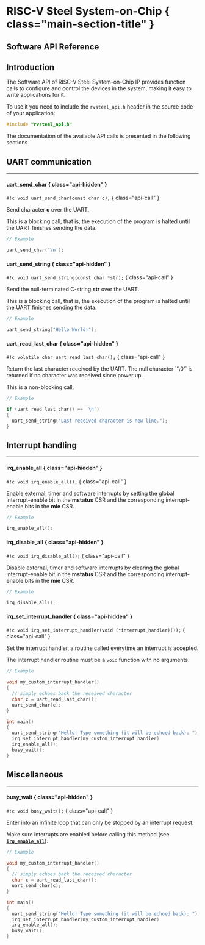 # RISC-V Steel System-on-Chip { class="main-section-title" }
<h2 class="main-section-subtitle">Software API Reference</h2>

## Introduction

The Software API of RISC-V Steel System-on-Chip IP provides function calls to configure and control the devices in the system, making it easy to write applications for it.

To use it you need to include the `rvsteel_api.h` header in the source code of your application:

```c
#include "rvsteel_api.h"
```

The documentation of the available API calls is presented in the following sections.

## UART communication
---
#### uart_send_char { class="api-hidden" }

`#!c void uart_send_char(const char c);`
{ class="api-call" }

<div class="api-doc" markdown>
Send character <strong>c</strong> over the UART.

This is a blocking call, that is, the execution of the program is halted until the UART finishes sending the data.

```c
// Example

uart_send_char('\n');
```
</div>

#### uart_send_string { class="api-hidden" }

`#!c void uart_send_string(const char *str);`
{ class="api-call" }

<div class="api-doc" markdown>
Send the null-terminated C-string <strong>str</strong> over the UART.

This is a blocking call, that is, the execution of the program is halted until the UART finishes sending the data.

```c
// Example

uart_send_string("Hello World!");
```
</div>

#### uart_read_last_char { class="api-hidden" }

`#!c volatile char uart_read_last_char();`
{ class="api-call" }

<div class="api-doc" markdown>
Return the last character received by the UART. The null character `'\0'` is returned if no character was received since power up.

This is a non-blocking call.

```c
// Example

if (uart_read_last_char() == '\n')
{
  uart_send_string("Last received character is new line.");
}
```
</div>

## Interrupt handling
---
#### irq_enable_all { class="api-hidden" }

`#!c void irq_enable_all();`
{ class="api-call" }

<div class="api-doc" markdown>
Enable external, timer and software interrupts by setting the global interrupt-enable bit in the <strong>mstatus</strong> CSR and the corresponding interrupt-enable bits in the <strong>mie</strong> CSR.

```c
// Example

irq_enable_all();
```
</div>

#### irq_disable_all { class="api-hidden" }

`#!c void irq_disable_all();`
{ class="api-call" }

<div class="api-doc" markdown>
Disable external, timer and software interrupts by clearing the global interrupt-enable bit in the <strong>mstatus</strong> CSR and the corresponding interrupt-enable bits in the <strong>mie</strong> CSR.

```c
// Example

irq_disable_all();
```
</div>

#### irq_set_interrupt_handler { class="api-hidden" }

`#!c void irq_set_interrupt_handler(void (*interrupt_handler)());`
{ class="api-call" }

<div class="api-doc" markdown>
Set the interrupt handler, a routine called everytime an interrupt is accepted.

The interrupt handler routine must be a `void` function with no arguments.

```c hl_lines="13"
// Example

void my_custom_interrupt_handler()
{
  // simply echoes back the received character
  char c = uart_read_last_char();
  uart_send_char(c);
}

int main()
{
  uart_send_string("Hello! Type something (it will be echoed back): ");
  irq_set_interrupt_handler(my_custom_interrupt_handler)
  irq_enable_all();
  busy_wait();
}
```
</div>

## Miscellaneous
---

#### busy_wait { class="api-hidden" }

`#!c void busy_wait();`
{ class="api-call" }

<div class="api-doc" markdown>

Enter into an infinite loop that can only be stopped by an interrupt request.

Make sure interrupts are enabled before calling this method (see [**`irq_enable_all`**](#irq_enable_all)).

```c hl_lines="15"
// Example

void my_custom_interrupt_handler()
{
  // simply echoes back the received character
  char c = uart_read_last_char();
  uart_send_char(c);
}

int main()
{
  uart_send_string("Hello! Type something (it will be echoed back): ");
  irq_set_interrupt_handler(my_custom_interrupt_handler)
  irq_enable_all();
  busy_wait();
}
```
</div>

</br>
</br>